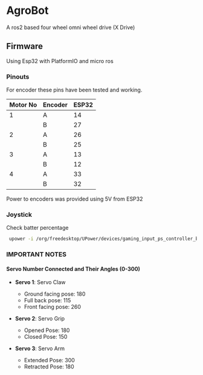 
# AgroBot

A ros2 based four wheel omni wheel drive (X Drive)

## Firmware

Using Esp32 with PlatformIO and micro ros

### Pinouts

For encoder these pins have been tested and working.

|  Motor No | Encoder | ESP32 |
|-----------|---------|-------|
|    1      | A       |  14   |
|           | B       |  27   |
|    2      | A       |  26   |
|           | B       |  25   |
|    3      | A       |  13   |
|           | B       |  12   |
|    4      | A       |  33   |
|           | B       |  32   |

Power to encoders was provided using 5V from ESP32

### Joystick

Check batter percentage

```bash
 upower -i /org/freedesktop/UPower/devices/gaming_input_ps_controller_battery_98ob6oe9oacoe2
```

### IMPORTANT NOTES

#### Servo Number Connected and Their Angles (0-300)

- **Servo 1**: Servo Claw
  - Ground facing pose: 180
  - Full back pose: 115
  - Front facing pose: 260

- **Servo 2**: Servo Grip
  - Opened Pose: 180
  - Closed Pose: 150

- **Servo 3**: Servo Arm
  - Extended Pose: 300
  - Retracted Pose: 180
  
